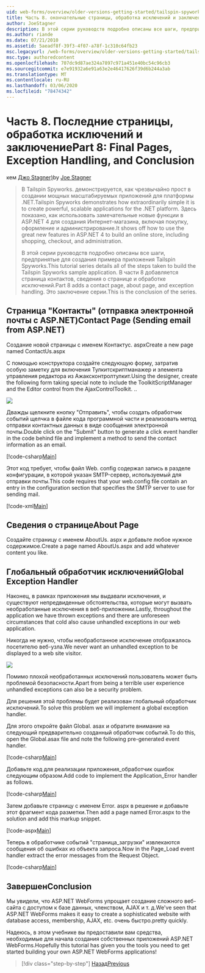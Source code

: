 ```yaml
---
uid: web-forms/overview/older-versions-getting-started/tailspin-spyworks/tailspin-spyworks-part-8
title: Часть 8. окончательные страницы, обработка исключений и заключение | Документация Майкрософт
author: JoeStagner
description: В этой серии руководств подробно описаны все шаги, предпринятые для создания примера приложения Tailspin Spyworks. В части 8 добавляется страница контактов, страница About и исключение...
ms.author: riande
ms.date: 07/21/2010
ms.assetid: 5aeadf8f-39f3-4f07-a78f-1c310c64fb23
msc.legacyurl: /web-forms/overview/older-versions-getting-started/tailspin-spyworks/tailspin-spyworks-part-8
msc.type: authoredcontent
ms.openlocfilehash: 707dc9d87ae324a7897c971a451e40bc54c96cb3
ms.sourcegitcommit: e7e91932a6e91a63e2e46417626f39d6b244a3ab
ms.translationtype: MT
ms.contentlocale: ru-RU
ms.lasthandoff: 03/06/2020
ms.locfileid: "78474342"
---
```

# <a name="part-8-final-pages-exception-handling-and-conclusion"></a><span data-ttu-id="dae9e-104">Часть 8. Последние страницы, обработка исключений и заключение</span><span class="sxs-lookup"><span data-stu-id="dae9e-104">Part 8: Final Pages, Exception Handling, and Conclusion</span></span>

<span data-ttu-id="dae9e-105">кем [Джо Stagner)](https://github.com/JoeStagner)</span><span class="sxs-lookup"><span data-stu-id="dae9e-105">by [Joe Stagner](https://github.com/JoeStagner)</span></span>

> <span data-ttu-id="dae9e-106">В Tailspin Spyworks. демонстрируется, как чрезвычайно прост в создании мощных масштабируемых приложений для платформы .NET.</span><span class="sxs-lookup"><span data-stu-id="dae9e-106">Tailspin Spyworks demonstrates how extraordinarily simple it is to create powerful, scalable applications for the .NET platform.</span></span> <span data-ttu-id="dae9e-107">Здесь показано, как использовать замечательные новые функции в ASP.NET 4 для создания Интернет-магазина, включая покупку, оформление и администрирование.</span><span class="sxs-lookup"><span data-stu-id="dae9e-107">It shows off how to use the great new features in ASP.NET 4 to build an online store, including shopping, checkout, and administration.</span></span>
> 
> <span data-ttu-id="dae9e-108">В этой серии руководств подробно описаны все шаги, предпринятые для создания примера приложения Tailspin Spyworks.</span><span class="sxs-lookup"><span data-stu-id="dae9e-108">This tutorial series details all of the steps taken to build the Tailspin Spyworks sample application.</span></span> <span data-ttu-id="dae9e-109">В части 8 добавляется страница контактов, сведения о странице и обработке исключений.</span><span class="sxs-lookup"><span data-stu-id="dae9e-109">Part 8 adds a contact page, about page, and exception handling.</span></span> <span data-ttu-id="dae9e-110">Это заключение серии.</span><span class="sxs-lookup"><span data-stu-id="dae9e-110">This is the conclusion of the series.</span></span>

## <a id="_Toc260221680"></a><span data-ttu-id="dae9e-111">Страница "Контакты" (отправка электронной почты с ASP.NET)</span><span class="sxs-lookup"><span data-stu-id="dae9e-111">Contact Page (Sending email from ASP.NET)</span></span>

<span data-ttu-id="dae9e-112">Создание новой страницы с именем Контактус. aspx</span><span class="sxs-lookup"><span data-stu-id="dae9e-112">Create a new page named ContactUs.aspx</span></span>

<span data-ttu-id="dae9e-113">С помощью конструктора создайте следующую форму, затратив особую заметку для включения Тулкитскриптманажер и элемента управления редактора из Ажаксконтролтулкит.</span><span class="sxs-lookup"><span data-stu-id="dae9e-113">Using the designer, create the following form taking special note to include the ToolkitScriptManager and the Editor control from the AjaxControlToolkit.</span></span> <span data-ttu-id="dae9e-114">.</span><span class="sxs-lookup"><span data-stu-id="dae9e-114">.</span></span>

![](tailspin-spyworks-part-8/_static/image1.jpg)

<span data-ttu-id="dae9e-115">Дважды щелкните кнопку "Отправить", чтобы создать обработчик событий щелчка в файле кода программной части и реализовать метод отправки контактных данных в виде сообщения электронной почты.</span><span class="sxs-lookup"><span data-stu-id="dae9e-115">Double click on the "Submit" button to generate a click event handler in the code behind file and implement a method to send the contact information as an email.</span></span>

[!code-csharp[Main](tailspin-spyworks-part-8/samples/sample1.cs)]

<span data-ttu-id="dae9e-116">Этот код требует, чтобы файл Web. config содержал запись в разделе конфигурации, в которой указан SMTP-сервер, используемый для отправки почты.</span><span class="sxs-lookup"><span data-stu-id="dae9e-116">This code requires that your web.config file contain an entry in the configuration section that specifies the SMTP server to use for sending mail.</span></span>

[!code-xml[Main](tailspin-spyworks-part-8/samples/sample2.xml)]

## <a id="_Toc260221681"></a><span data-ttu-id="dae9e-117">Сведения о странице</span><span class="sxs-lookup"><span data-stu-id="dae9e-117">About Page</span></span>

<span data-ttu-id="dae9e-118">Создайте страницу с именем AboutUs. aspx и добавьте любое нужное содержимое.</span><span class="sxs-lookup"><span data-stu-id="dae9e-118">Create a page named AboutUs.aspx and add whatever content you like.</span></span>

## <a id="_Toc260221682"></a><span data-ttu-id="dae9e-119">Глобальный обработчик исключений</span><span class="sxs-lookup"><span data-stu-id="dae9e-119">Global Exception Handler</span></span>

<span data-ttu-id="dae9e-120">Наконец, в рамках приложения мы выдавали исключения, и существуют непредвиденные обстоятельства, которые могут вызвать необработанные исключения в веб-приложении.</span><span class="sxs-lookup"><span data-stu-id="dae9e-120">Lastly, throughout the application we have thrown exceptions and there are unforeseen circumstances that cold also cause unhandled exceptions in our web application.</span></span>

<span data-ttu-id="dae9e-121">Никогда не нужно, чтобы необработанное исключение отображалось посетителю веб-узла.</span><span class="sxs-lookup"><span data-stu-id="dae9e-121">We never want an unhandled exception to be displayed to a web site visitor.</span></span>

![](tailspin-spyworks-part-8/_static/image2.jpg)

<span data-ttu-id="dae9e-122">Помимо плохой необработанных исключений пользователь может быть проблемой безопасности.</span><span class="sxs-lookup"><span data-stu-id="dae9e-122">Apart from being a terrible user experience unhandled exceptions can also be a security problem.</span></span>

<span data-ttu-id="dae9e-123">Для решения этой проблемы будет реализован глобальный обработчик исключений.</span><span class="sxs-lookup"><span data-stu-id="dae9e-123">To solve this problem we will implement a global exception handler.</span></span>

<span data-ttu-id="dae9e-124">Для этого откройте файл Global. asax и обратите внимание на следующий предварительно созданный обработчик событий.</span><span class="sxs-lookup"><span data-stu-id="dae9e-124">To do this, open the Global.asax file and note the following pre-generated event handler.</span></span>

[!code-csharp[Main](tailspin-spyworks-part-8/samples/sample3.cs)]

<span data-ttu-id="dae9e-125">Добавьте код для реализации приложения\_обработчик ошибок следующим образом.</span><span class="sxs-lookup"><span data-stu-id="dae9e-125">Add code to implement the Application\_Error handler as follows.</span></span>

[!code-csharp[Main](tailspin-spyworks-part-8/samples/sample4.cs)]

<span data-ttu-id="dae9e-126">Затем добавьте страницу с именем Error. aspx в решение и добавьте этот фрагмент кода разметки.</span><span class="sxs-lookup"><span data-stu-id="dae9e-126">Then add a page named Error.aspx to the solution and add this markup snippet.</span></span>

[!code-aspx[Main](tailspin-spyworks-part-8/samples/sample5.aspx)]

<span data-ttu-id="dae9e-127">Теперь в обработчике событий "страница\_загрузки" извлекаются сообщения об ошибках из объекта запроса.</span><span class="sxs-lookup"><span data-stu-id="dae9e-127">Now in the Page\_Load event handler extract the error messages from the Request Object.</span></span>

[!code-csharp[Main](tailspin-spyworks-part-8/samples/sample6.cs)]

## <a id="_Toc260221683"></a><span data-ttu-id="dae9e-128">Завершен</span><span class="sxs-lookup"><span data-stu-id="dae9e-128">Conclusion</span></span>

<span data-ttu-id="dae9e-129">Мы увидели, что ASP.NET WebForms упрощает создание сложного веб-сайта с доступом к базе данных, членством, AJAX и т. д.</span><span class="sxs-lookup"><span data-stu-id="dae9e-129">We've seen that ASP.NET WebForms makes it easy to create a sophisticated website with database access, membership, AJAX, etc.</span></span> <span data-ttu-id="dae9e-130">очень быстро.</span><span class="sxs-lookup"><span data-stu-id="dae9e-130">pretty quickly.</span></span>

<span data-ttu-id="dae9e-131">Надеюсь, в этом учебнике вы предоставили вам средства, необходимые для начала создания собственных приложений ASP.NET WebForms.</span><span class="sxs-lookup"><span data-stu-id="dae9e-131">Hopefully this tutorial has given you the tools you need to get started building your own ASP.NET WebForms applications!</span></span>

> [!div class="step-by-step"]
> [<span data-ttu-id="dae9e-132">Назад</span><span class="sxs-lookup"><span data-stu-id="dae9e-132">Previous</span></span>](tailspin-spyworks-part-7.md)
